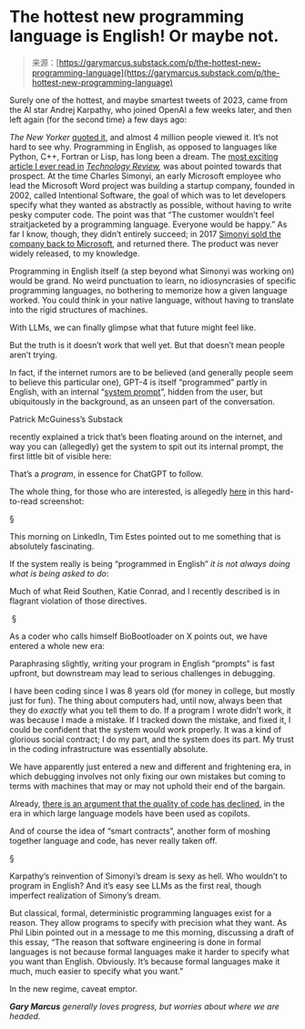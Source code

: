 <!--yml
category: 未分类
date: 2024-05-27 14:47:59
-->

# The hottest new programming language is English! Or maybe not.

> 来源：[https://garymarcus.substack.com/p/the-hottest-new-programming-language](https://garymarcus.substack.com/p/the-hottest-new-programming-language)

Surely one of the hottest, and maybe smartest tweets of 2023, came from the AI star Andrej Karpathy, who joined OpenAI a few weeks later, and then left again (for the second time) a few days ago:

*The New Yorker*  [quoted it](https://www.newyorker.com/magazine/2023/12/11/the-inside-story-of-microsofts-partnership-with-openai), and almost 4 million people viewed it. It’s not hard to see why. Programming in English, as opposed to languages like Python, C++, Fortran or Lisp, has long been a dream. The [most exciting article I ever read in](https://www.technologyreview.com/2007/01/01/227178/anything-you-can-do-i-can-do-meta/) *[Technology Review](https://www.technologyreview.com/2007/01/01/227178/anything-you-can-do-i-can-do-meta/),* was about pointed towards that prospect. At the time Charles Simonyi, an early Microsoft employee who lead the Microsoft Word project was building a startup company, founded in 2002, called Intentional Software, the goal of which was to let developers specify what they wanted as abstractly as possible, without having to write pesky computer code. The point was that “The customer wouldn’t feel straitjacketed by a programming language. Everyone would be happy.” As far I know, though, they didn’t entirely succeed; in 2017 [Simonyi sold the company back to Microsoft](https://www.zdnet.com/home-and-office/work-life/microsoft-buys-intentional-software-simonyi-to-rejoin-microsoft/), and returned there. The product was never widely released, to my knowledge.

Programming in English itself (a step beyond what Simonyi was working on) would be grand. No weird punctuation to learn, no idiosyncrasies of specific programming languages, no bothering to memorize how a given language worked. You could think in your native language, without having to translate into the rigid structures of machines.

With LLMs, we can finally glimpse what that future might feel like.

But the truth is it doesn’t work that well yet. But that doesn’t mean people aren’t trying.

In fact, if the internet rumors are to be believed (and generally people seem to believe this particular one), GPT-4 is itself “programmed” partly in English, with an internal “[system prompt](https://patmcguinness.substack.com/p/gpt-4-system-prompt-revealed)”, hidden from the user, but ubiquitously in the background, as an unseen part of the conversation.

Patrick McGuiness’s Substack

recently explained a trick that’s been floating around on the internet, and way you can (allegedly) get the system to spit out its internal prompt, the first little bit of visible here:

That’s a *program*, in essence for ChatGPT to follow.

The whole thing, for those who are interested, is allegedly [here](https://x.com/dylan522p/status/1755086111397863777?s=61) in this hard-to-read screenshot:

§

This morning on LinkedIn, Tim Estes pointed out to me something that is absolutely fascinating.

If the system really is being “programmed in English” *it is not always doing what is being asked to do*:

Much of what Reid Southen, Katie Conrad, and I recently described is in flagrant violation of those directives.

 §

As a coder who calls himself BioBootloader on X points out, we have entered a whole new era:

Paraphrasing slightly, writing your program in English “prompts” is fast upfront, but downstream may lead to serious challenges in debugging.

I have been coding since I was 8 years old (for money in college, but mostly just for fun). The thing about computers had, until now, always been that they do *exactly* what you tell them to do. If a program I wrote didn’t work, it was because I made a mistake. If I tracked down the mistake, and fixed it, I could be confident that the system would work properly. It was a kind of glorious social contract; I do my part, and the system does its part. My trust in the coding infrastructure was essentially absolute.

We have apparently just entered a new and different and frightening era, in which debugging involves not only fixing our own mistakes but coming to terms with machines that may or may not uphold their end of the bargain.

Already, [there is an argument that the quality of code has declined](https://www.gitclear.com/coding_on_copilot_data_shows_ais_downward_pressure_on_code_quality), in the era in which large language models have been used as copilots.

And of course the idea of “smart contracts”, another form of moshing together language and code, has never really taken off.

§

Karpathy’s reinvention of Simonyi’s dream is sexy as hell. Who wouldn’t to program in English? And it’s easy see LLMs as the first real, though imperfect realization of Simony’s dream.

But classical, formal, deterministic programming languages exist for a reason. They allow programs to specify with precision what they want. As Phil Libin pointed out in a message to me this morning, discussing a draft of this essay, “The reason that software engineering is done in formal languages is not because formal languages make it harder to specify what you want than English. Obviously. It’s because formal languages make it much, much easier to specify what you want.”

In the new regime, caveat emptor.

***Gary Marcus** generally loves progress, but worries about where we are headed.*